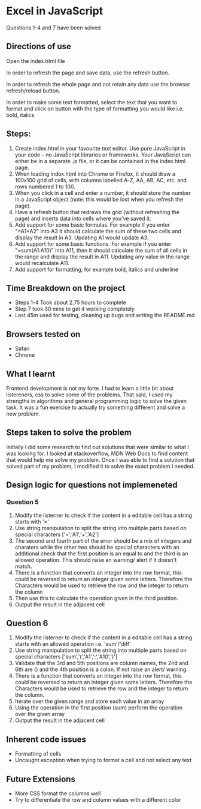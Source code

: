 # Excel in JavaScript

Questions 1-4 and 7 have been solved

## Directions of use

Open the index.html file

In order to refresh the page and save data, use the refresh button.

In order to refresh the whole page and not retain any data use the browser refresh/reload button.

In order to make some text formatted, select the text that you want to format and click on button with the type of formatting you would like i.e. bold, italics

## Steps:
1. Create index.html in your favourite text editor. Use pure JavaScript in your code – no
JavaScript libraries or frameworks. Your JavaScript can either be in a separate .js file, or it
can be contained in the index.html page.
2. When loading index.html into Chrome or Firefox, it should draw a 100x100 grid of cells,
with columns labelled A-Z, AA, AB, AC, etc. and rows numbered 1 to 100.
3. When you click in a cell and enter a number, it should store the number in a JavaScript
object (note: this would be lost when you refresh the page).
4. Have a refresh button that redraws the grid (without refreshing the page) and inserts data
into cells where you've saved it.
5. Add support for some basic formulas. For example if you enter "=A1+A2" into A3 it
should calculate the sum of these two cells and display the result in A3. Updating A1 would
update A3.
6. Add support for some basic functions. For example if you enter "=sum(A1:A10)" into
A11, then it should calculate the sum of all cells in the range and display the result in
A11. Updating any value in the range would recalculate A11.
7. Add support for formatting, for example bold, italics and underline
## Time Breakdown on the project
- Steps 1-4 Took about 2.75 hours to complete
- Step 7 took 30 mins to get it working completely
- Last 45m used for testing, cleaning up bugs and writing the README.md

## Browsers tested on 
- Safari
- Chrome

## What I learnt
Frontend development is not my forte. I had to learn a little bit about listereners, css to solve some of the problems. That said, I used my strengths in algorithms and general programming logic to solve the given task. It was a fun exercise to actually try something different and solve a new problem. 

## Steps taken to solve the problem
Initially I did some research to find out solutions that were similar to what I was looking for. I looked at stackoverflow, MDN Web Docs to find content that would help me solve my problem. Once I was able to find a solution that solved part of my problem, I modified it to solve the exact problem I needed.


## Design logic for questions not implemeneted

### Question 5
1. Modify the listerner to check if the content in a editable cell has a string starts with '='
2. Use string manipulation to split the string into multiple parts based on special characters ['=','A1','+','A2']
3. The second and fourth part of the error should be a mix of integers and charaters while the other two should be special characters with an additional check that the first position is an equal to and the third is an allowed operation. This should raise an warning/ alert if it doesn't match.
4. There is a function that converts an integer into the row format, this could be reversed to return an integer given some letters. Therefore the Characters would be used to retrieve the row and the integer to return the column
5. Then use this to calculate the operation given in the third position.
6. Output the result in the adjacent cell

## Question 6 
1. Modify the listerner to check if the content in a editable cell has a string starts with an allowed operation i.e. 'sum'/'diff'
2. Use string manipulation to split the string into multiple parts based on special characters ['sum','(','A1',':','A10',')']
3. Validate that the 3rd and 5th positions are column names, the 2nd and 6th are () and the 4th position is a colon. If not raise an alert/ warning.
4. There is a function that converts an integer into the row format, this could be reversed to return an integer given some letters. Therefore the Characters would be used to retrieve the row and the integer to return the column.
5. Iterate over the given range and store each value in an array
6. Using the operation in the first position (sum) perform the operation over the given array
7. Output the result in the adjacent cell

## Inherent code issues
- Formatting of cells
- Uncaught exception when trying to format a cell and not select any text

## Future Extensions
- More CSS format the columns well
- Try to differentiate the row and column values with a different color

